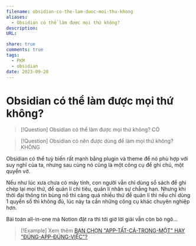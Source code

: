 ```yaml
---
filename: obsidian-co-the-lam-duoc-moi-thu-khong
aliases:
  - Obsidian có thể làm được mọi thứ không?
description: 
URL: 

share: true
comments: true
tags:
  - PKM
  - obsidian
date: 2023-09-28
---
```

# Obsidian có thể làm được mọi thứ không?

> [!Question] Obsidian có thể làm được mọi thứ không?
> CÓ

> [!Question] Obsidian có nên được dùng để làm mọi thứ không?
> KHÔNG

Obsidian có thể tuỳ biến rất mạnh bằng plugin và theme để nó phù hợp với suy nghĩ của ta, nhưng sau cùng nó cũng là một công cụ để ghi chú, một quyển vở.

Nếu như lúc xưa chưa có máy tính, con người vẫn chỉ dùng sổ sách để ghi chép lại mọi thứ, để quản lí chi tiêu, quản lí nhân sự chẳng hạn. Nhưng khi thời đại thông tin bùng nổ thì càng quá nhiều thứ để quản lí thì nếu chỉ dùng 1 quyển sổ thì không đủ, lúc này ta cần những công cụ khác chuyên nghiệp hơn.

Bài toán all-in-one mà Notion đặt ra thì tới giờ lời giải vẫn còn bỏ ngõ...

> [!Example] Xem thêm
> [BẠN CHỌN "APP-TẤT-CẢ-TRONG-MỘT" HAY "ĐÚNG-APP-ĐÚNG-VIỆC"?](./all-in-one-vs-right-tool-for-right-job.md)
